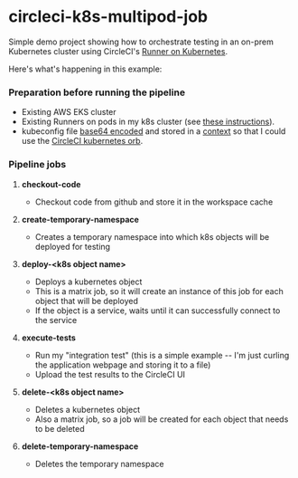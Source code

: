 # circleci-k8s-multipod-job
Simple demo project showing how to orchestrate testing in an on-prem Kubernetes cluster using CircleCI's [Runner on Kubernetes](https://circleci.com/docs/2.0/runner-on-kubernetes/).

Here's what's happening in this example:

### Preparation before running the pipeline

- Existing AWS EKS cluster
- Existing Runners on pods in my k8s cluster (see [these instructions](https://circleci.com/docs/2.0/runner-on-kubernetes/)).
- kubeconfig file [base64 encoded](https://support.circleci.com/hc/en-us/articles/360003540393-How-to-insert-files-as-environment-variables-with-Base64) and stored in a [context](https://circleci.com/docs/2.0/contexts/) so that I could use the [CircleCI kubernetes orb](https://circleci.com/developer/orbs/orb/circleci/kubernetes#commands-install-kubeconfig).

### Pipeline jobs

1.  **checkout-code**
    - Checkout code from github and store it in the workspace cache

2.  **create-temporary-namespace**
    - Creates a temporary namespace into which k8s objects will be deployed for testing

3.  **deploy-\<k8s object name\>**
    - Deploys a kubernetes object
    - This is a matrix job, so it will create an instance of this job for each object that will be deployed
    - If the object is a service, waits until it can successfully connect to the service

4.  **execute-tests**
    - Run my "integration test" (this is a simple example -- I'm just curling the application webpage and storing it to a file)
    - Upload the test results to the CircleCI UI

5.  **delete-\<k8s object name\>**
    - Deletes a kubernetes object
    - Also a matrix job, so a job will be created for each object that needs to be deleted

2.  **delete-temporary-namespace**
    - Deletes the temporary namespace